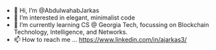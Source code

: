 - 👋 Hi, I’m @AbdulwahabJarkas
- 👀 I’m interested in elegant, minimalist code
- 🌱 I’m currently learning CS @ Georgia Tech, focussing on Blockchain Technology, Intelligence, and Networks. 
- 📫 How to reach me ... https://www.linkedin.com/in/ajarkas3/

